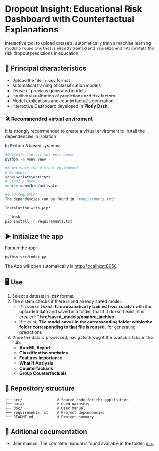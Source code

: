# Dropout Insight: Educational Risk Dashboard with Counterfactual Explanations

Interactive tool to upload datasets, automatically train a machine learning model o reuse one that is already trained and visualize and interpretate the risk dropout predictions in education. 

## 🚀 Principal characteristics
- Upload the file in .csv format
- Automatical training of classification models
- Reuse of previous generated models
- Intuitive visualization of predictions and risk factors
- Model explications and counterfactuals generation
- Interactive Dashboard developed in **Plotly Dash**. 


### 🛠️ Recommended virtual enviroment 
It is strongly recommended to create a virtual enviroment to install the dependencies in isolation

In Python 3 based systems:

```bash
## Create the virtual enviroment
python -m venv venv

## Activate the virtual enviroment
# Windows:
venv\Scripts\activate
# Linux / MacOS:
source venv/bin/activate

## 📦 Requests
The dependencies can be found in 'requirements.txt'

Instalation with pip:

```bash
pip install -r requirements.txt
```


## ▶️ Initialize the app

For run the app:

```bash
python src/index.py
```

The App will open automatically in [http://localhost:8050](http://localhost:8050).

## 🖥️ Use

1. Select a dataset in **.csv** format.  
2. The sistem checks if there is and already saved model:
      - If it doesn't exist, **It is automatically trained from scratch** with the uploaded data and saved in a folder, that if it doesn't exist, it is created: **"/src/saved_models/nombre_archivo**
      - If it exist, **The model saved in the corresponding folder within the folder corresponding to that file is reused.** for generating predictions   
3. Once the data is processed, navigate throught the available tabs in the hub:  
   - **AutoML Report**
   - **Classification statistics**
   - **Features Importance**  
   - **What If Analysis**  
   - **Counterfactuals**  
   - **Group Counterfactuals**

## 📂 Repository structure

```
├── src/                # Source code for the application
├── data/               # Used Datasets
├── doc/                # User Manual
├── requirements.txt    # Project dependencies
└── README.md           # Project summary
```

## 📖 Aditional documentation
- User manual: The complete manual is found available in the folder: [`doc`](doc/UserManual.pdf).


